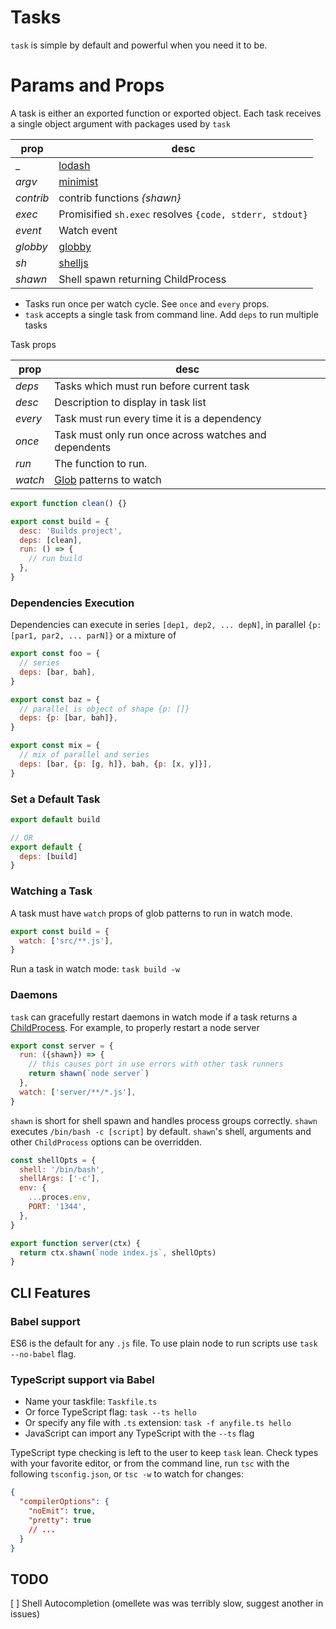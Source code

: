 # Tasks

`task` is simple by default and powerful when you need it to be.

# Params and Props

A task is either an exported function or exported object. Each task receives
a single object argument with packages used by `task`

| prop      | desc                                                    |
| --------- | ------------------------------------------------------- |
| \_        | [lodash](https://lodash.com/docs)                       |
| _argv_    | [minimist](https://github.com/substack/minimist)        |
| _contrib_ | contrib functions _{shawn}_                             |
| _exec_    | Promisified `sh.exec` resolves `{code, stderr, stdout}` |
| _event_   | Watch event                                             |
| _globby_  | [globby](https://github.com/sindresorhus/globby)        |
| _sh_      | [shelljs](http://documentup.com/shelljs/shelljs)        |
| _shawn_   | Shell spawn returning ChildProcess                      |

* Tasks run once per watch cycle. See `once` and `every` props.
* `task` accepts a single task from command line. Add `deps` to run multiple
  tasks

Task props

| prop    | desc                                                             |
| ------- | ---------------------------------------------------------------- |
| _deps_  | Tasks which must run before current task                         |
| _desc_  | Description to display in task list                              |
| _every_ | Task must run every time it is a dependency                      |
| _once_  | Task must only run once across watches and dependents            |
| _run_   | The function to run.                                             |
| _watch_ | [Glob](https://github.com/micromatch/anymatch) patterns to watch |

```js
export function clean() {}

export const build = {
  desc: 'Builds project',
  deps: [clean],
  run: () => {
    // run build
  },
}
```

### Dependencies Execution

Dependencies can execute in series `[dep1, dep2, ... depN]`, in parallel
`{p: [par1, par2, ... parN]}` or a mixture of

```js
export const foo = {
  // series
  deps: [bar, bah],
}

export const baz = {
  // parallel is object of shape {p: []}
  deps: {p: [bar, bah]},
}

export const mix = {
  // mix of parallel and series
  deps: [bar, {p: [g, h]}, bah, {p: [x, y]}],
}
```

### Set a Default Task

```js
export default build

// OR
export default {
  deps: [build]
}
```

### Watching a Task

A task must have `watch` props of glob patterns to run in watch mode.

```js
export const build = {
  watch: ['src/**.js'],
}
```

Run a task in watch mode: `task build -w`

### Daemons

`task` can gracefully restart daemons in watch mode if a task returns a
[ChildProcess](https://nodejs.org/api/child_process.html#child_process_class_childprocess).
For example, to properly restart a node server

```js
export const server = {
  run: ({shawn}) => {
    // this causes port in use errors with other task runners
    return shawn(`node server`)
  },
  watch: ['server/**/*.js'],
}
```

`shawn` is short for shell spawn and handles process groups correctly.
`shawn` executes `/bin/bash -c [script]` by default. `shawn`'s shell, arguments
and other `ChildProcess` options can be overridden.

```js
const shellOpts = {
  shell: '/bin/bash',
  shellArgs: ['-c'],
  env: {
    ...proces.env,
    PORT: '1344',
  },
}

export function server(ctx) {
  return ctx.shawn(`node index.js`, shellOpts)
}
```

## CLI Features

### Babel support

ES6 is the default for any `.js` file. To use plain node to run scripts
use `task --no-babel` flag.

### TypeScript support via Babel

* Name your taskfile: `Taskfile.ts`
* Or force TypeScript flag: `task --ts hello`
* Or specify any file with `.ts` extension: `task -f anyfile.ts hello`
* JavaScript can import any TypeScript with the `--ts` flag

TypeScript type checking is left to the user to keep `task` lean.
Check types with your favorite editor, or from the command line, run `tsc`
with the following `tsconfig.json`, or `tsc -w` to watch for changes:

```json
{
  "compilerOptions": {
    "noEmit": true,
    "pretty": true
    // ...
  }
}
```

## TODO

[ ] Shell Autocompletion (omellete was was terribly slow, suggest another in issues)
